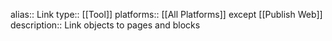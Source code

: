 alias:: Link
type:: [[Tool]]
platforms:: [[All Platforms]] except [[Publish Web]]
description:: Link objects to pages and blocks
